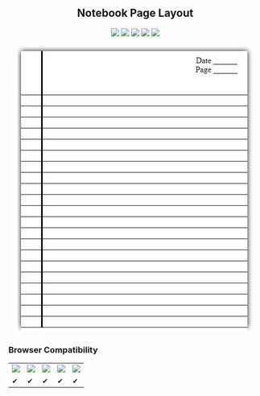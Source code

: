 <h2 align="center"> Notebook Page Layout </h2>
<p align="center">
<img src="https://img.shields.io/badge/Platform-Web-brightgreen.svg" />
<img src="https://img.shields.io/badge/Version-v1.0.1-green.svg" />
<img src="https://img.shields.io/badge/Repo_Size-1_KB-FF69A4.svg" />
<img src="https://img.shields.io/badge/IDE-Sublime-orange.svg" />
<img src="https://img.shields.io/badge/Language-HTML_and_CSS-red.svg" /> <br/> <br/>
<img src="https://github.com/Cm-Champ/Notebook-Page-Layout/blob/master/Preview.JPG" />
</p>
<h3> Browser Compatibility </h3>
<table>
  <tr>
    <td> <img src="https://raw.github.com/alrra/browser-logos/master/src/chrome/chrome_48x48.png" /> </td>
    <td> <img src="https://raw.github.com/alrra/browser-logos/master/src/firefox/firefox_48x48.png" /> </td>
    <td> <img src="https://raw.github.com/alrra/browser-logos/master/src/edge/edge_48x48.png" /> </td>
    <td> <img src="https://raw.github.com/alrra/browser-logos/master/src/safari/safari_48x48.png" /> </td>
    <td> <img src="https://raw.github.com/alrra/browser-logos/master/src/opera/opera_48x48.png" /> </td>
  </tr>
  <tr>
    <td> ✔ </td>
    <td> ✔ </td>
    <td> ✔ </td>
    <td> ✔ </td>
    <td> ✔ </td>
  </tr>
</table>
